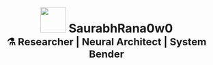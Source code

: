 <h1 align="center">
  <img src="https://github.com/SaurabhRana0w0/A2.gif" width="60" />
  SaurabhRana0w0  
  <br>
  <sub>⚗️ Researcher | Neural Architect | System Bender</sub>
</h1>
